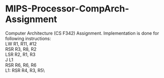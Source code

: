 # MIPS-Processor-CompArch-Assignment
Computer Architecture (CS F342) Assignment. Implementation is done for following instructions:\
    LW R1, R11, #12\
    RSR R3, R8, R2\
    LSR R2, R1, R3\
    J L1\
    RSR R6, R6, R6\
L1: RSR R4, R3, R5\
